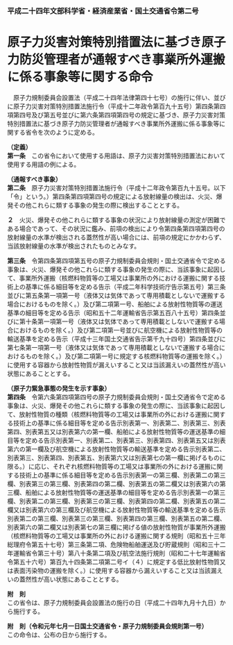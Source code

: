 ### 平成二十四年文部科学省・経済産業省・国土交通省令第二号  
# 原子力災害対策特別措置法に基づき原子力防災管理者が通報すべき事業所外運搬に係る事象等に関する命令  
　原子力規制委員会設置法（平成二十四年法律第四十七号）の施行に伴い、並びに原子力災害対策特別措置法施行令（平成十二年政令第百九十五号）第四条第四項第四号及び第五号並びに第六条第四項第四号の規定に基づき、原子力災害対策特別措置法に基づき原子力防災管理者が通報すべき事業所外運搬に係る事象等に関する省令を次のように定める。  
  
**（定義）**  
**第一条**　この省令において使用する用語は、原子力災害対策特別措置法において使用する用語の例による。  
  
**（通報すべき事象）**  
**第二条**　原子力災害対策特別措置法施行令（平成十二年政令第百九十五号。以下「令」という。）第四条第四項第四号の規定による放射線量の検出は、火災、爆発その他これらに類する事象の発生の際に検出することとする。  
  
**２**　火災、爆発その他これらに類する事象の状況により放射線量の測定が困難である場合であって、その状況に鑑み、前項の検出により令第四条第四項第四号の放射線量の水準が検出される蓋然性が高い場合には、前項の規定にかかわらず、当該放射線量の水準が検出されたものとみなす。  
  
**第三条**　令第四条第四項第五号の原子力規制委員会規則・国土交通省令で定める事象は、火災、爆発その他これらに類する事象の発生の際に、当該事象に起因して、事業所外運搬（核燃料物質等の工場又は事業所の外における運搬に関する技術上の基準に係る細目等を定める告示（平成二年科学技術庁告示第五号）第三条並びに第五条第一項第一号（液体又は気体であって専用積載としないで運搬する場合におけるものを除く。）及び第二項第一号、船舶による放射性物質等の運送基準の細目等を定める告示（昭和五十二年運輸省告示第五百八十五号）第四条並びに第十条第一項第一号（液体又は気体であって専用積載としないで運搬する場合におけるものを除く。）及び第二項第一号並びに航空機による放射性物質等の輸送基準を定める告示（平成十三年国土交通省告示第千九十四号）第四条並びに第七条第一項第一号（液体又は気体であって専用積載としないで運搬する場合におけるものを除く。）及び第二項第一号に規定する核燃料物質等の運搬を除く。）に使用する容器から放射性物質が漏えいすること又は当該漏えいの蓋然性が高い状態にあることとする。  
  
**（原子力緊急事態の発生を示す事象）**  
**第四条**　令第六条第四項第四号の原子力規制委員会規則・国土交通省令で定める事象は、火災、爆発その他これらに類する事象の発生の際に、当該事象に起因して、放射性物質の種類（核燃料物質等の工場又は事業所の外における運搬に関する技術上の基準に係る細目等を定める告示別表第一、別表第二、別表第三、別表第四、別表第五又は別表第六の第一欄、船舶による放射性物質等の運送基準の細目等を定める告示別表第一、別表第二、別表第三、別表第四、別表第五又は別表第六の第一欄及び航空機による放射性物質等の輸送基準を定める告示別表第二、別表第三、別表第四、別表第五、別表第六又は別表第七の第一欄に掲げるものに限る。）に応じ、それぞれ核燃料物質等の工場又は事業所の外における運搬に関する技術上の基準に係る細目等を定める告示別表第一の第三欄、別表第二の第三欄、別表第三の第三欄、別表第四の第二欄、別表第五の第二欄又は別表第六の第三欄、船舶による放射性物質等の運送基準の細目等を定める告示別表第一の第三欄、別表第二の第三欄、別表第三の第三欄、別表第四の第二欄、別表第五の第二欄又は別表第六の第三欄及び航空機による放射性物質等の輸送基準を定める告示別表第二の第三欄、別表第三の第三欄、別表第四の第三欄、別表第五の第二欄、別表第六の第二欄又は別表第七の第三欄に掲げる値の放射性物質が事業所外運搬（核燃料物質等の工場又は事業所の外における運搬に関する規則（昭和五十三年総理府令第五十七号）第三条第二項、危険物船舶運送及び貯蔵規則（昭和三十二年運輸省令第三十号）第八十条第二項及び航空法施行規則（昭和二十七年運輸省令第五十六号）第百九十四条第二項第二号イ（４）に規定する低比放射性物質又は表面汚染物の運搬を除く。）に使用する容器から漏えいすること又は当該漏えいの蓋然性が高い状態にあることとする。  
  
**附　則**  
この省令は、原子力規制委員会設置法の施行の日（平成二十四年九月十九日）から施行する。  
  
**附　則（令和元年七月一日国土交通省令・原子力規制委員会規則第一号）**  
この命令は、公布の日から施行する。  
  
